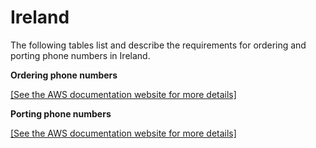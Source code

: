 # Ireland<a name="order-port-ireland"></a>

The following tables list and describe the requirements for ordering and porting phone numbers in Ireland\.

**Ordering phone numbers**

[\[See the AWS documentation website for more details\]](http://docs.aws.amazon.com/chime/latest/ag/order-port-ireland.html)

**Porting phone numbers**

[\[See the AWS documentation website for more details\]](http://docs.aws.amazon.com/chime/latest/ag/order-port-ireland.html)